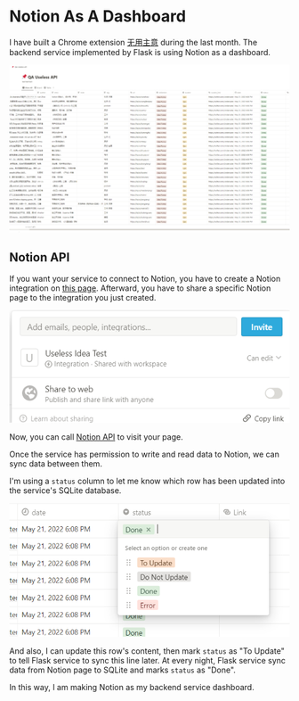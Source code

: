 # Notion As A Dashboard


I have built a Chrome extension [无用主意](https://chrome.google.com/webstore/detail/%E6%97%A0%E7%94%A8%E4%B8%BB%E6%84%8F%E6%A0%87%E7%AD%BE%E9%A1%B5/lieiofhdejclfpflofeooilpeaphlcgd?hl=zh-CN) during the last month. The backend service implemented by Flask is using Notion as a dashboard.

![](/images/20220731212027.png)

## Notion API

If you want your service to connect to Notion, you have to create a Notion integration on [this page](https://www.notion.so/my-integrations). Afterward, you have to share a specific Notion page to the integration you just created.

![](/images/20220731213331.png)

Now, you can call [Notion API](https://developers.notion.com/reference/intro) to visit your page.

Once the service has permission to write and read data to Notion, we can sync data between them.

I'm using a `status` column to let me know which row has been updated into the service's SQLite database.

![](/images/20220731212654.png)

And also, I can update this row's content, then mark `status` as "To Update" to tell Flask service to sync this line later. At every night, Flask service sync data from Notion page to SQLite and marks `status` as "Done".

In this way, I am making Notion as my backend service dashboard.

